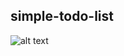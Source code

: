 ## simple-todo-list


![alt text](https://github.com/[thinkvivek]/[simple-todo-list]/blob/[branch]/screenshot.jpg?raw=true)
